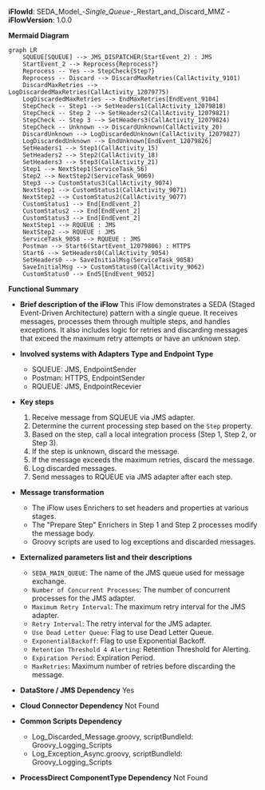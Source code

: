 **iFlowId**: SEDA_Model_-_Single_Queue_-_Restart_and_Discard_MMZ - **iFlowVersion**: 1.0.0

**Mermaid Diagram**
```mermaid
graph LR
    SQUEUE[SQUEUE] --> JMS_DISPATCHER(StartEvent_2) : JMS
    StartEvent_2 --> Reprocess{Reprocess?}
    Reprocess -- Yes --> StepCheck{Step?}
    Reprocess -- Discard --> DiscardMaxRetries(CallActivity_9101)
    DiscardMaxRetries --> LogDiscardedMaxRetries(CallActivity_12079775)
    LogDiscardedMaxRetries --> EndMaxRetries[EndEvent_9104]
    StepCheck -- Step1 --> SetHeaders1(CallActivity_12079818)
    StepCheck -- Step 2 --> SetHeaders2(CallActivity_12079821)
    StepCheck -- Step 3 --> SetHeaders3(CallActivity_12079824)
    StepCheck -- Unknown --> DiscardUnknown(CallActivity_20)
    DiscardUnknown --> LogDiscardedUnknown(CallActivity_12079827)
    LogDiscardedUnknown --> EndUnknown[EndEvent_12079826]
    SetHeaders1 --> Step1(CallActivity_15)
    SetHeaders2 --> Step2(CallActivity_18)
    SetHeaders3 --> Step3(CallActivity_21)
    Step1 --> NextStep1(ServiceTask_56)
    Step2 --> NextStep2(ServiceTask_9069)
    Step3 --> CustomStatus3(CallActivity_9074)
    NextStep1 --> CustomStatus1(CallActivity_9071)
    NextStep2 --> CustomStatus2(CallActivity_9077)
    CustomStatus1 --> End[EndEvent_2]
    CustomStatus2 --> End[EndEvent_2]
    CustomStatus3 --> End[EndEvent_2]
    NextStep1 --> RQUEUE : JMS
    NextStep2 --> RQUEUE : JMS
    ServiceTask_9058 --> RQUEUE : JMS
    Postman --> Start6(StartEvent_12079806) : HTTPS
    Start6 --> SetHeaders0(CallActivity_9054)
    SetHeaders0 --> SaveInitialMsg(ServiceTask_9058)
    SaveInitialMsg --> CustomStatus0(CallActivity_9062)
    CustomStatus0 --> End5[EndEvent_9052]
```

**Functional Summary**
-   **Brief description of the iFlow**
    This iFlow demonstrates a SEDA (Staged Event-Driven Architecture) pattern with a single queue. It receives messages, processes them through multiple steps, and handles exceptions. It also includes logic for retries and discarding messages that exceed the maximum retry attempts or have an unknown step.

-   **Involved systems with Adapters Type and Endpoint Type**
    -   SQUEUE: JMS, EndpointSender
    -   Postman: HTTPS, EndpointSender
    -   RQUEUE: JMS, EndpointRecevier

-   **Key steps**
    1.  Receive message from SQUEUE via JMS adapter.
    2.  Determine the current processing step based on the `Step` property.
    3.  Based on the step, call a local integration process (Step 1, Step 2, or Step 3).
    4.  If the step is unknown, discard the message.
    5.  If the message exceeds the maximum retries, discard the message.
    6.  Log discarded messages.
    7.  Send messages to RQUEUE via JMS adapter after each step.

-   **Message transformation**
    -   The iFlow uses Enrichers to set headers and properties at various stages.
    -   The "Prepare Step" Enrichers in Step 1 and Step 2 processes modify the message body.
    -   Groovy scripts are used to log exceptions and discarded messages.

-   **Externalized parameters list and their descriptions**
    -   `SEDA_MAIN_QUEUE`: The name of the JMS queue used for message exchange.
    -   `Number of Concurrent Processes`: The number of concurrent processes for the JMS adapter.
    -   `Maximum Retry Interval`: The maximum retry interval for the JMS adapter.
    -   `Retry Interval`: The retry interval for the JMS adapter.
    -   `Use Dead Letter Queue`: Flag to use Dead Letter Queue.
    -   `ExponentialBackoff`: Flag to use Exponential Backoff.
    -   `Retention Threshold 4 Alerting`: Retention Threshold for Alerting.
    -   `Expiration Period`: Expiration Period.
    -   `MaxRetries`: Maximum number of retries before discarding the message.

-   **DataStore / JMS Dependency**
    Yes

-   **Cloud Connector Dependency**
    Not Found

-   **Common Scripts Dependency**
    -   Log_Discarded_Message.groovy, scriptBundleId: Groovy_Logging_Scripts
    -   Log_Exception_Async.groovy, scriptBundleId: Groovy_Logging_Scripts

-   **ProcessDirect ComponentType Dependency**
    Not Found